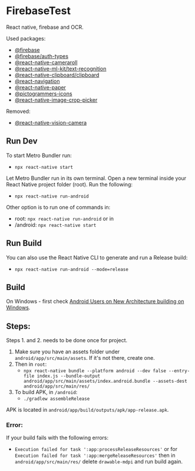 # FirebaseTest

React native, firebase and OCR.

Used packages:

- [@firebase](https://rnfirebase.io/)
- [@firebase/auth-types](https://www.npmjs.com/package/@firebase/auth-types)
- [@react-native-cameraroll](https://github.com/react-native-cameraroll/react-native-cameraroll)
- [@react-native-ml-kit/text-recognition](https://www.npmjs.com/package/@react-native-ml-kit/text-recognition?activeTab=readme)
- [@react-native-clipboard/clipboard](https://github.com/react-native-clipboard/clipboard)
- [@react-navigation](https://reactnative.dev/docs/navigation)
- [@react-native-paper](https://callstack.github.io/react-native-paper/docs/guides/getting-started/)
- [@pictogrammers-icons](https://pictogrammers.com/library/mdi/)
- [@react-native-image-crop-picker](https://github.com/ivpusic/react-native-image-crop-picker#readme)

Removed:

- [@react-native-vision-camera](https://github.com/mrousavy/react-native-vision-camera)

## Run Dev

To start Metro Bundler run:

- `npx react-native start`

Let Metro Bundler run in its own terminal. Open a new terminal inside your React Native project folder (root). Run the following:

- `npx react-native run-android`

Other option is to run one of commands in:

- root: `npx react-native run-android` or in
- /android: `npx react-native start`

## Run Build

You can also use the React Native CLI to generate and run a Release build:

- `npx react-native run-android --mode=release`

## Build

On Windows - first check [Android Users on New Architecture building on Windows](https://reactnative.dev/architecture/bundled-hermes#android-users-on-new-architecture-building-on-windows).

## Steps:

Steps 1. and 2. needs to be done once for project.

1.  Make sure you have an assets folder under `android/app/src/main/assets`. If it's not there, create one.
2.  Then in `root`:
    - `npx react-native bundle --platform android --dev false --entry-file index.js --bundle-output android/app/src/main/assets/index.android.bundle --assets-dest android/app/src/main/res/`
3.  To build APK, in `/android`:
    - `./gradlew assembleRelease`

APK is located in `android/app/build/outputs/apk/app-release.apk`.

### Error:

If your build fails with the following errors:

- `Execution failed for task ':app:processReleaseResources'` or for `Execution failed for task ':app:mergeReleaseResources'` then in `android/app/src/main/res/` delete `drawable-mdpi` and run build again.
